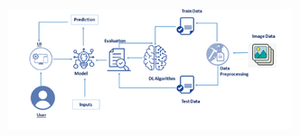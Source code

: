 ![architecture - blueprint](https://github.com/IBM-EPBL/IBM-Project-7448-1658857113/blob/main/Ideation-Phase/architecture.png)
